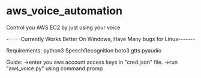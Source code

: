 # aws_voice_automation
Control you AWS EC2 by just using your voice

------Currently Works Better On Windows, Have Many bugs for Linux-------

Requirements:
python3
SpeechRecognition
boto3
gtts
pyaudio


Guide:
->enter you aws account access keys in "cred.json" file.
->run "aws_voice.py" using command promp
